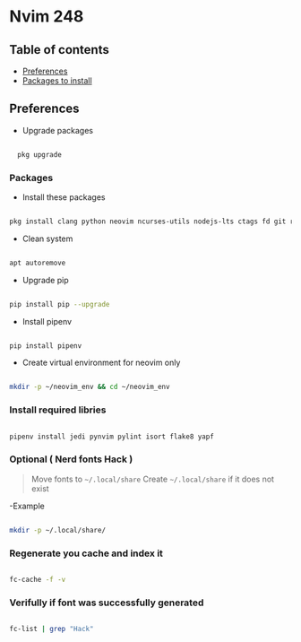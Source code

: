 # Nvim 248

## Table of contents

- [Preferences](#Preferences)
- [Packages to install](#Packages)

## Preferences

- Upgrade packages

```bash

  pkg upgrade

```

### Packages

- Install these packages

```sh

pkg install clang python neovim ncurses-utils nodejs-lts ctags fd git ripgrep fzf ranger fontconfig-utils

```

- Clean system

```sh

apt autoremove

```

- Upgrade pip

```sh

pip install pip --upgrade

```

- Install pipenv

```sh

pip install pipenv

```

- Create virtual environment for neovim only

```sh

mkdir -p ~/neovim_env && cd ~/neovim_env

```

### Install required libries

```sh

pipenv install jedi pynvim pylint isort flake8 yapf

```

### Optional ( Nerd fonts Hack )

> Move fonts to `~/.local/share`
> Create `~/.local/share` if it does not exist

-Example

```sh

mkdir -p ~/.local/share/

```

### Regenerate you cache and index it

```sh

fc-cache -f -v

```

### Verifully if font was successfully generated

```sh

fc-list | grep "Hack"

```
